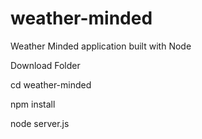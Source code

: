 # weather-minded
Weather Minded application built with Node

Download Folder

cd weather-minded

npm install

node server.js

